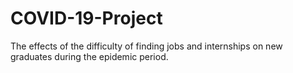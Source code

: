 # COVID-19-Project
 The effects of the difficulty of finding jobs and internships on new graduates during the epidemic period.
